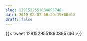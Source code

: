 ```yaml
---
slug: 1291529551860895746
date: 2020-08-07 00:20:15+00:00
draft: false
---
```


{{< tweet 1291529551860895746 >}}
